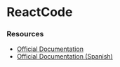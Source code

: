 # ReactCode


### Resources
* [Official Documentation](https://reactjs.org)
* [Official Documentation (Spanish)](https://es.reactjs.org)
